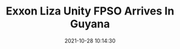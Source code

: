 ---
"title": "Exxon Liza Unity FPSO Arrives In Guyana"
"date": "2021-10-28 10:14:30"
"feed_name": "RIGZONE"
"feed_website": "http://www.rigzone.com/"
"feed_rss": "http://www.rigzone.com/news/rss/rigzone_latest.aspx"
"link": "https://www.rigzone.com/news/exxon_liza_unity_fpso_arrives_in_guyana-28-oct-2021-166843-article/?rss=true"
"source": "None"
"file": "_posts/2021-1-1-bf78b6b0be12ad5a590ec60065c481196990f0b9.md"
"accident": "0"
"drilling": "0"
"dead": "0"
"injured": "0"
"arrested": "0"
"place": "unknown place"
"where": "unknown site"
"causes": "unknown"
"place_uri": "unknown place"
---